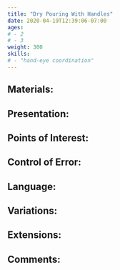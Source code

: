 ```yaml
---
title: "Dry Pouring With Handles"
date: 2020-04-19T12:39:06-07:00
ages:
# - 2
# - 3
weight: 300
skills:
# - "hand-eye coordination"
---
```


## Materials:

## Presentation:

## Points of Interest:

## Control of Error:

## Language:

## Variations:

## Extensions:

## Comments:
